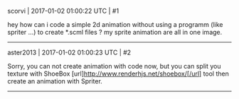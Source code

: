 scorvi | 2017-01-02 01:00:22 UTC | #1

hey
how can i code a simple 2d animation without using a programm (like spriter ...) to create *.scml files ? 
my sprite animation are all in one image.

-------------------------

aster2013 | 2017-01-02 01:00:23 UTC | #2

Sorry, you can not create animation with code now, but you can split you texture with ShoeBox [url]http://www.renderhjs.net/shoebox/[/url] tool then create  an animation with Spriter.

-------------------------


